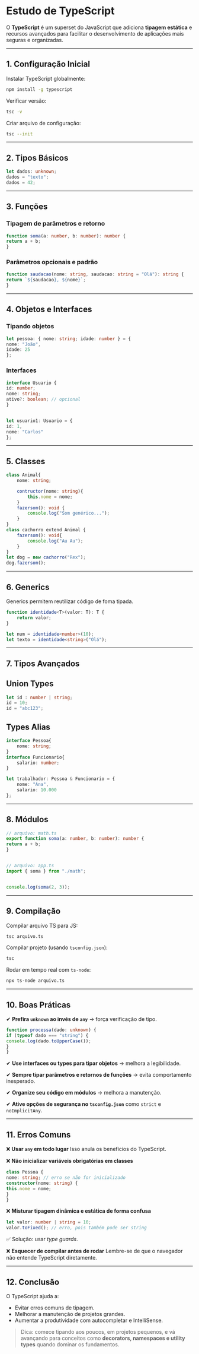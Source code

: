 # Estudo de TypeScript


O **TypeScript** é um superset do JavaScript que adiciona **tipagem estática** e recursos avançados para facilitar o desenvolvimento de aplicações mais seguras e organizadas.


---


## 1. Configuração Inicial


Instalar TypeScript globalmente:
```bash
npm install -g typescript
```


Verificar versão:
```bash
tsc -v
```


Criar arquivo de configuração:
```bash
tsc --init
```


---

## 2. Tipos Básicos
```ts
let dados: unknown;
dados = "texto";
dados = 42;
```


---


## 3. Funções


### Tipagem de parâmetros e retorno
```ts
function soma(a: number, b: number): number {
return a + b;
}
```


### Parâmetros opcionais e padrão
```ts
function saudacao(nome: string, saudacao: string = "Olá"): string {
return `${saudacao}, ${nome}`;
}
```


---


## 4. Objetos e Interfaces


### Tipando objetos
```ts
let pessoa: { nome: string; idade: number } = {
nome: "João",
idade: 25
};
```


### Interfaces
```ts
interface Usuario {
id: number;
nome: string;
ativo?: boolean; // opcional
}


let usuario1: Usuario = {
id: 1,
nome: "Carlos"
};
```


---

## 5. Classes 

```ts 
class Animal{
    nome: string;

    contructor(nome: string){
        this.nome = nome;
    }
    fazersom(): void {
        console.log("Som genérico...");
    }
}
class cachorro extend Animal {
    fazersom(): void{
        console.log("Au Au");
    }
}
let dog = new cachorro("Rex");
dog.fazersom();
```

---

## 6. Generics

Generics permitem reutilizar código de foma tipada.

``` ts 
function identidade<T>(valor: T): T {
    return valor;
}

let num = identidade<number>(10);
let texto = identidade<string>("Olá");
```

---

## 7. Tipos Avançados

## Union Types
```ts
let id : number | string;
id = 10;
id = "abc123";
```
## Types Alias
```ts
interface Pessoa{
    nome: string;
}
interface Funcionario{
    salario: number;
}

let trabalhador: Pessoa & Funcionario = {
    nome: "Ana",
    salario: 10.000
};
```

---

## 8. Módulos


```ts
// arquivo: math.ts
export function soma(a: number, b: number): number {
return a + b;
}


// arquivo: app.ts
import { soma } from "./math";


console.log(soma(2, 3));
```


---


## 9. Compilação


Compilar arquivo TS para JS:
```bash
tsc arquivo.ts
```


Compilar projeto (usando `tsconfig.json`):
```bash
tsc
```


Rodar em tempo real com `ts-node`:
```bash
npx ts-node arquivo.ts
```


---


## 10. Boas Práticas


✔ **Prefira `unknown` ao invés de `any`** → força verificação de tipo.
```ts
function processa(dado: unknown) {
if (typeof dado === "string") {
console.log(dado.toUpperCase());
}
}
```


✔ **Use interfaces ou types para tipar objetos** → melhora a legibilidade.


✔ **Sempre tipar parâmetros e retornos de funções** → evita comportamento inesperado.


✔ **Organize seu código em módulos** → melhora a manutenção.


✔ **Ative opções de segurança no `tsconfig.json`** como `strict` e `noImplicitAny`.


---


## 11. Erros Comuns


❌ **Usar `any` em todo lugar**
Isso anula os benefícios do TypeScript.


❌ **Não inicializar variáveis obrigatórias em classes**
```ts
class Pessoa {
nome: string; // erro se não for inicializado
constructor(nome: string) {
this.nome = nome;
}
}
```


❌ **Misturar tipagem dinâmica e estática de forma confusa**
```ts
let valor: number | string = 10;
valor.toFixed(); // erro, pois também pode ser string
```
✅ Solução: usar *type guards*.


❌ **Esquecer de compilar antes de rodar**
Lembre-se de que o navegador não entende TypeScript diretamente.


---


## 12. Conclusão


O TypeScript ajuda a:
- Evitar erros comuns de tipagem.
- Melhorar a manutenção de projetos grandes.
- Aumentar a produtividade com autocompletar e IntelliSense.


> Dica: comece tipando aos poucos, em projetos pequenos, e vá avançando para conceitos como **decorators, namespaces e utility types** quando dominar os fundamentos.